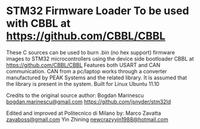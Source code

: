 STM32 Firmware Loader
To be used with CBBL at https://github.com/CBBL/CBBL
=====================

These C sources can be used to burn .bin (no hex support) firmware images to STM32 microcontrollers using the device side bootloader CBBL at https://github.com/CBBL/CBBL
Features both USART and CAN communication. CAN from a pc/laptop works through a converter manufactured by PEAK Systems and the related library. It is assumed that the library is present in the system.
Built for Linux Ubuntu 11.10

Credits to the original source author: Bogdan Marinescu <bogdan.marinescu@gmail.com>
https://github.com/jsnyder/stm32ld

Edited and improved at Politecnico di Milano by:
Marco Zavatta
<zavaboss@gmail.com>
Yin Zhining
<newcrazyyin1988@hotmail.com>

